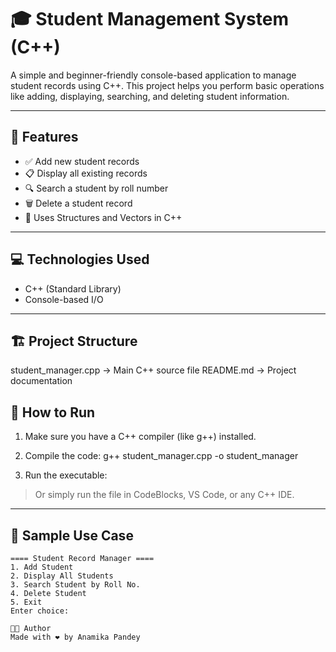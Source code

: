 # 🎓 Student Management System (C++)

A simple and beginner-friendly console-based application to manage student records using C++. This project helps you perform basic operations like adding, displaying, searching, and deleting student information.

---

## 🚀 Features

- ✅ Add new student records
- 📋 Display all existing records
- 🔍 Search a student by roll number
- 🗑️ Delete a student record
- 🧠 Uses Structures and Vectors in C++

---

## 💻 Technologies Used

- C++ (Standard Library)
- Console-based I/O

---

## 🏗️ Project Structure

student_manager.cpp → Main C++ source file README.md → Project documentation
## 🔧 How to Run

1. Make sure you have a C++ compiler (like g++) installed.
2. Compile the code:
g++ student_manager.cpp -o student_manager

3. Run the executable:

> Or simply run the file in CodeBlocks, VS Code, or any C++ IDE.

---

## 📌 Sample Use Case

```text
==== Student Record Manager ====
1. Add Student
2. Display All Students
3. Search Student by Roll No.
4. Delete Student
5. Exit
Enter choice:

🧑‍💻 Author
Made with ❤️ by Anamika Pandey
